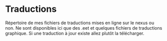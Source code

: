 # Traductions
Répertoire de mes fichiers de traductions mises en ligne sur le nexus ou non.
Ne sont disponibles ici que des .eet et quelques fichiers de traductions graphique.
Si une traduction à jour existe allez plutôt la télécharger.
